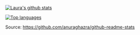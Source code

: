 <!--
**lbeaufort/lbeaufort** is a ✨ _special_ ✨ repository because its `README.md` (this file) appears on your GitHub profile.

Here are some ideas to get you started:

- 🔭 I’m currently working on ...
- 🌱 I’m currently learning ...
- 👯 I’m looking to collaborate on ...
- 🤔 I’m looking for help with ...
- 💬 Ask me about ...
- 📫 How to reach me: ...
- 😄 Pronouns: ...
- ⚡ Fun fact: ...
-->

[![Laura's github stats](https://github-readme-stats.vercel.app/api?username=lbeaufort&show_icons=true&hide=["stars"])](https://github.com/anuraghazra/github-readme-stats)

[![Top languages](https://github-readme-stats.vercel.app/api/top-langs/?username=lbeaufort&layout=compact)](https://github.com/anuraghazra/github-readme-stats)

Source: https://github.com/anuraghazra/github-readme-stats
